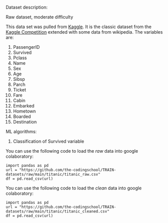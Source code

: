 Dataset description:

Raw dataset, moderate difficulty

This data set was pulled from [Kaggle](https://www.kaggle.com/datasets/pavlofesenko/titanic-extended/data). It is the classic dataset from the [Kaggle Competition](https://www.kaggle.com/competitions/titanic/overview) extended with some data from wikipedia. The variables are:
1. PassengerID
2. Survived
3. Pclass
4. Name
5. Sex
6. Age
7. Sibsp
8. Parch
9. Ticket
10. Fare
11. Cabin
12. Embarked
13. Hometown
14. Boarded
15. Destination

ML algorithms:
1. Classification of Survived variable

You can use the following code to load the *raw* data into google colaboratory:
```
import pandas as pd
url = "https://github.com/the-codingschool/TRAIN-datasets/raw/main/titanic/titanic_raw.csv"
df = pd.read_csv(url)
```

You can use the following code to load the *clean* data into google colaboratory:
```
import pandas as pd
url = "https://github.com/the-codingschool/TRAIN-datasets/raw/main/titanic/titanic_cleaned.csv"
df = pd.read_csv(url)
```
